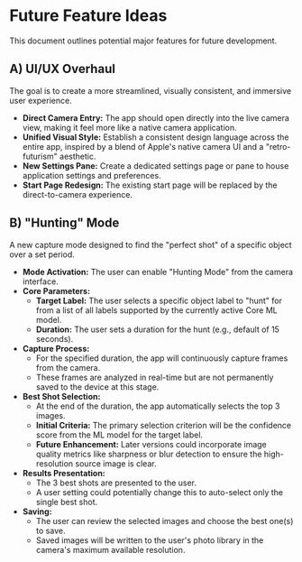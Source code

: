 # Future Feature Ideas

This document outlines potential major features for future development.

## A) UI/UX Overhaul

The goal is to create a more streamlined, visually consistent, and immersive user experience.

-   **Direct Camera Entry:** The app should open directly into the live camera view, making it feel more like a native camera application.
-   **Unified Visual Style:** Establish a consistent design language across the entire app, inspired by a blend of Apple's native camera UI and a "retro-futurism" aesthetic.
-   **New Settings Pane:** Create a dedicated settings page or pane to house application settings and preferences.
-   **Start Page Redesign:** The existing start page will be replaced by the direct-to-camera experience.

## B) "Hunting" Mode

A new capture mode designed to find the "perfect shot" of a specific object over a set period.

-   **Mode Activation:** The user can enable "Hunting Mode" from the camera interface.
-   **Core Parameters:**
    -   **Target Label:** The user selects a specific object label to "hunt" for from a list of all labels supported by the currently active Core ML model.
    -   **Duration:** The user sets a duration for the hunt (e.g., default of 15 seconds).
-   **Capture Process:**
    -   For the specified duration, the app will continuously capture frames from the camera.
    -   These frames are analyzed in real-time but are not permanently saved to the device at this stage.
-   **Best Shot Selection:**
    -   At the end of the duration, the app automatically selects the top 3 images.
    -   **Initial Criteria:** The primary selection criterion will be the confidence score from the ML model for the target label.
    -   **Future Enhancement:** Later versions could incorporate image quality metrics like sharpness or blur detection to ensure the high-resolution source image is clear.
-   **Results Presentation:**
    -   The 3 best shots are presented to the user.
    -   A user setting could potentially change this to auto-select only the single best shot.
-   **Saving:**
    -   The user can review the selected images and choose the best one(s) to save.
    -   Saved images will be written to the user's photo library in the camera's maximum available resolution.
